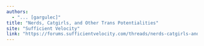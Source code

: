 ```yaml
---
authors:
  - "... [gargulec]"
title: "Nerds, Catgirls, and Other Trans Potentialities"
site: "Sufficient Velocity"
link: "https://forums.sufficientvelocity.com/threads/nerds-catgirls-and-other-trans-potentialities-now-revised.104346"
---
```


